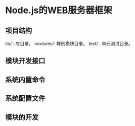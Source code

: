 # Node.js的WEB服务器框架 #

## 项目结构 ##

lib/	:	库目录。
modules/:	样例模块目录。
test/	:	单元测试目录。

## 模块开发接口 ##

## 系统内置命令 ##

## 系统配置文件 ##

## 模块的开发 ##